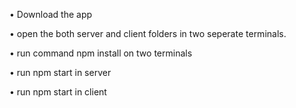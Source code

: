 • Download  the app

• open the both server and client folders in two seperate terminals.

• run command npm install on two terminals

• run npm start in server

• run npm start in client
